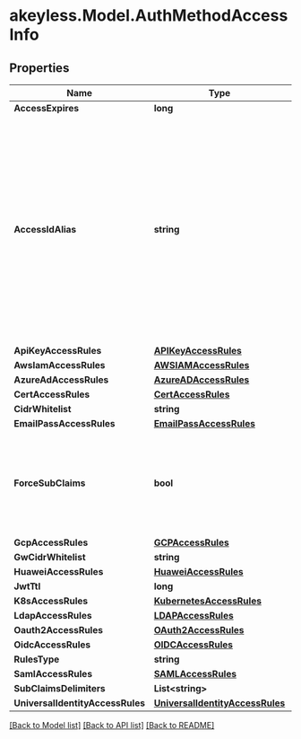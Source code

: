# akeyless.Model.AuthMethodAccessInfo

## Properties

Name | Type | Description | Notes
------------ | ------------- | ------------- | -------------
**AccessExpires** | **long** |  | [optional] 
**AccessIdAlias** | **string** | for accounts where AccessId holds encrypted email this field will hold generated AccessId, for accounts based on regular AccessId it will be equal to accessId itself | [optional] 
**ApiKeyAccessRules** | [**APIKeyAccessRules**](APIKeyAccessRules.md) |  | [optional] 
**AwsIamAccessRules** | [**AWSIAMAccessRules**](AWSIAMAccessRules.md) |  | [optional] 
**AzureAdAccessRules** | [**AzureADAccessRules**](AzureADAccessRules.md) |  | [optional] 
**CertAccessRules** | [**CertAccessRules**](CertAccessRules.md) |  | [optional] 
**CidrWhitelist** | **string** |  | [optional] 
**EmailPassAccessRules** | [**EmailPassAccessRules**](EmailPassAccessRules.md) |  | [optional] 
**ForceSubClaims** | **bool** | if true the role associated with this auth method must include sub claims | [optional] 
**GcpAccessRules** | [**GCPAccessRules**](GCPAccessRules.md) |  | [optional] 
**GwCidrWhitelist** | **string** |  | [optional] 
**HuaweiAccessRules** | [**HuaweiAccessRules**](HuaweiAccessRules.md) |  | [optional] 
**JwtTtl** | **long** |  | [optional] 
**K8sAccessRules** | [**KubernetesAccessRules**](KubernetesAccessRules.md) |  | [optional] 
**LdapAccessRules** | [**LDAPAccessRules**](LDAPAccessRules.md) |  | [optional] 
**Oauth2AccessRules** | [**OAuth2AccessRules**](OAuth2AccessRules.md) |  | [optional] 
**OidcAccessRules** | [**OIDCAccessRules**](OIDCAccessRules.md) |  | [optional] 
**RulesType** | **string** |  | [optional] 
**SamlAccessRules** | [**SAMLAccessRules**](SAMLAccessRules.md) |  | [optional] 
**SubClaimsDelimiters** | **List&lt;string&gt;** |  | [optional] 
**UniversalIdentityAccessRules** | [**UniversalIdentityAccessRules**](UniversalIdentityAccessRules.md) |  | [optional] 

[[Back to Model list]](../README.md#documentation-for-models) [[Back to API list]](../README.md#documentation-for-api-endpoints) [[Back to README]](../README.md)

